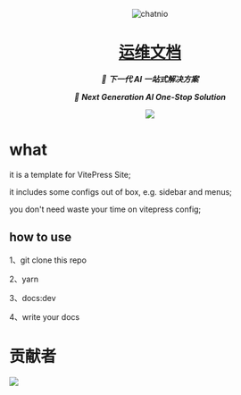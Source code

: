 <div align="center">

![chatnio](/app/public/logo.png)

# [运维文档](https://chatnio.net)

_🚀 **下一代 AI 一站式解决方案**_

_🚀 **Next Generation AI One-Stop Solution**_

![](https://stats.deeptrain.net/repo/wmh1024/yunweidocs/?theme=light)

</div>


# what

it is a template for VitePress Site;

it includes some configs out of box, e.g. sidebar and menus;

you don't need waste your time on vitepress config;

## how to use

1、git clone this repo

2、yarn

3、docs:dev

4、write your docs


# 贡献者

![](https://stats.deeptrain.net/contributor/wmh1024/yunweidocs/?column=8&theme=light)
